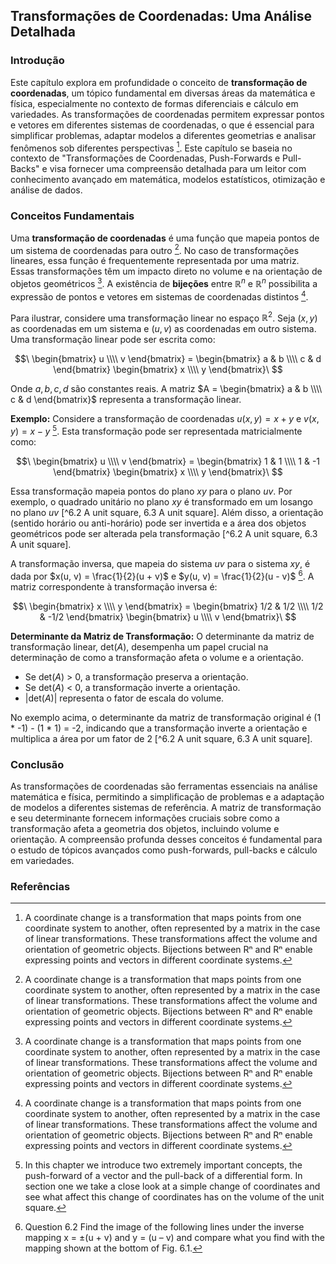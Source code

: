 ## Transformações de Coordenadas: Uma Análise Detalhada

### Introdução
Este capítulo explora em profundidade o conceito de **transformação de coordenadas**, um tópico fundamental em diversas áreas da matemática e física, especialmente no contexto de formas diferenciais e cálculo em variedades. As transformações de coordenadas permitem expressar pontos e vetores em diferentes sistemas de coordenadas, o que é essencial para simplificar problemas, adaptar modelos a diferentes geometrias e analisar fenômenos sob diferentes perspectivas [^A coordinate change]. Este capítulo se baseia no contexto de "Transformações de Coordenadas, Push-Forwards e Pull-Backs" e visa fornecer uma compreensão detalhada para um leitor com conhecimento avançado em matemática, modelos estatísticos, otimização e análise de dados.

### Conceitos Fundamentais

Uma **transformação de coordenadas** é uma função que mapeia pontos de um sistema de coordenadas para outro [^A coordinate change]. No caso de transformações lineares, essa função é frequentemente representada por uma matriz. Essas transformações têm um impacto direto no volume e na orientação de objetos geométricos [^A coordinate change]. A existência de **bijeções** entre $\mathbb{R}^n$ e $\mathbb{R}^n$ possibilita a expressão de pontos e vetores em sistemas de coordenadas distintos [^A coordinate change].

Para ilustrar, considere uma transformação linear no espaço $\mathbb{R}^2$. Seja $(x, y)$ as coordenadas em um sistema e $(u, v)$ as coordenadas em outro sistema. Uma transformação linear pode ser escrita como:

$$\
\begin{bmatrix} u \\\\ v \end{bmatrix} = \begin{bmatrix} a & b \\\\ c & d \end{bmatrix} \begin{bmatrix} x \\\\ y \end{bmatrix}\
$$

Onde $a, b, c, d$ são constantes reais. A matriz $A = \begin{bmatrix} a & b \\\\ c & d \end{bmatrix}$ representa a transformação linear.

**Exemplo:**
Considere a transformação de coordenadas $u(x, y) = x + y$ e $v(x, y) = x - y$ [^6.1 Coordinate Change]. Esta transformação pode ser representada matricialmente como:

$$\
\begin{bmatrix} u \\\\ v \end{bmatrix} = \begin{bmatrix} 1 & 1 \\\\ 1 & -1 \end{bmatrix} \begin{bmatrix} x \\\\ y \end{bmatrix}\
$$

Essa transformação mapeia pontos do plano $xy$ para o plano $uv$. Por exemplo, o quadrado unitário no plano $xy$ é transformado em um losango no plano $uv$ [^6.2 A unit square, 6.3 A unit square]. Além disso, a orientação (sentido horário ou anti-horário) pode ser invertida e a área dos objetos geométricos pode ser alterada pela transformação [^6.2 A unit square, 6.3 A unit square].

A transformação inversa, que mapeia do sistema $uv$ para o sistema $xy$, é dada por $x(u, v) = \frac{1}{2}(u + v)$ e $y(u, v) = \frac{1}{2}(u - v)$ [^6.2 Find the image].  A matriz correspondente à transformação inversa é:

$$\
\begin{bmatrix} x \\\\ y \end{bmatrix} = \begin{bmatrix} 1/2 & 1/2 \\\\ 1/2 & -1/2 \end{bmatrix} \begin{bmatrix} u \\\\ v \end{bmatrix}\
$$

**Determinante da Matriz de Transformação:**
O determinante da matriz de transformação linear, det($A$), desempenha um papel crucial na determinação de como a transformação afeta o volume e a orientação.
- Se det($A$) > 0, a transformação preserva a orientação.
- Se det($A$) < 0, a transformação inverte a orientação.
- |det($A$)| representa o fator de escala do volume.

No exemplo acima, o determinante da matriz de transformação original é (1 * -1) - (1 * 1) = -2, indicando que a transformação inverte a orientação e multiplica a área por um fator de 2 [^6.2 A unit square, 6.3 A unit square].

### Conclusão

As transformações de coordenadas são ferramentas essenciais na análise matemática e física, permitindo a simplificação de problemas e a adaptação de modelos a diferentes sistemas de referência. A matriz de transformação e seu determinante fornecem informações cruciais sobre como a transformação afeta a geometria dos objetos, incluindo volume e orientação. A compreensão profunda desses conceitos é fundamental para o estudo de tópicos avançados como push-forwards, pull-backs e cálculo em variedades.

### Referências
[^A coordinate change]: A coordinate change is a transformation that maps points from one coordinate system to another, often represented by a matrix in the case of linear transformations. These transformations affect the volume and orientation of geometric objects. Bijections between Rⁿ and Rⁿ enable expressing points and vectors in different coordinate systems.
[^6.1 Coordinate Change]: In this chapter we introduce two extremely important concepts, the push-forward of a vector and the pull-back of a differential form. In section one we take a close look at a simple change of coordinates and see what affect this change of coordinates has on the volume of the unit square.
[^6.2 Find the image]: Question 6.2 Find the image of the following lines under the inverse mapping x = ±(u + v) and y = (u – v) and compare what you find with the mapping shown at the bottom of Fig. 6.1.
[^6.2 A unit square]: Fig. 6.2 A unit square in R2, (left) is mapped to the diamond in R2, (right). Notice the orientation switches from counter-clockwise to clockwise and the area increases from one to two
[^6.3 A unit square]: Fig. 6.3 A unit square in R2 (right) is mapped to the diamond in R2 (left). Notice the orientation switches from counter-clockwise to clockwise and the area decreases from one to a half
<!-- END -->